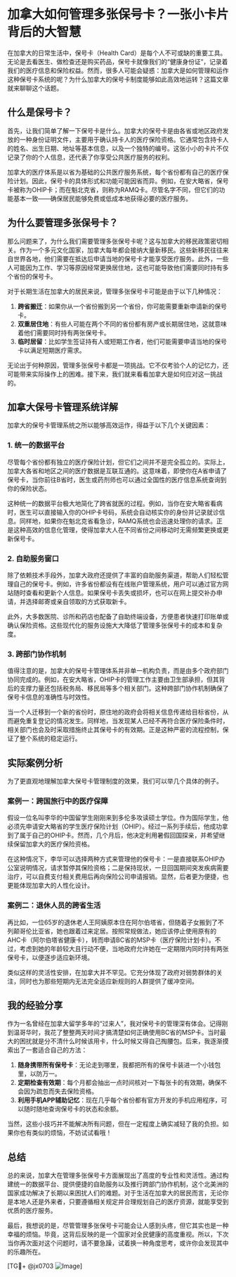 # 加拿大如何管理多张保号卡？一张小卡片背后的大智慧

在加拿大的日常生活中，保号卡（Health Card）是每个人不可或缺的重要工具。无论是去看医生、做检查还是购买药品，保号卡就像我们的“健康身份证”，记录着我们的医疗信息和保险权益。然而，很多人可能会疑惑：加拿大是如何管理和运作这种保号卡系统的呢？为什么加拿大的保号卡制度能够如此高效地运转？这篇文章就来聊聊这个话题。

## 什么是保号卡？

首先，让我们简单了解一下保号卡是什么。加拿大的保号卡是由各省或地区政府发放的一种身份证明文件，主要用于确认持卡人的医疗保险资格。它通常包含持卡人的姓名、出生日期、地址等基本信息，以及一个独特的编号。这张小小的卡片不仅记录了你的个人信息，还代表了你享受公共医疗服务的权利。

加拿大的医疗体系是以省为基础的公共医疗服务系统，每个省份都有自己的医疗保险计划。因此，保号卡的具体形式和功能可能因省而异。例如，在安大略省，保号卡被称为OHIP卡；而在魁北克省，则称为RAMQ卡。尽管名字不同，但它们的功能基本一致——确保居民能够免费或低成本地获得必要的医疗服务。

## 为什么要管理多张保号卡？

那么问题来了，为什么我们需要管理多张保号卡呢？这与加拿大的移民政策密切相关。作为一个多元文化国家，加拿大每年都会接纳大量新移民。这些新移民往往来自世界各地，他们需要在抵达后申请当地的保号卡才能享受医疗服务。此外，一些人可能因为工作、学习等原因经常更换居住地，这也可能导致他们需要同时持有多个省份的保号卡。

对于长期生活在加拿大的居民来说，管理多张保号卡可能是由于以下几种情况：

1. **跨省搬迁**：如果你从一个省份搬到另一个省份，你可能需要重新申请新的保号卡。
2. **双重居住地**：有些人可能在两个不同的省份都有房产或长期居住地，这就意味着他们需要同时持有两张保号卡。
3. **临时居留**：比如学生签证持有人或短期工作者，他们可能需要申请当地的保号卡以满足短期医疗需求。

无论出于何种原因，管理多张保号卡都是一项挑战。它不仅考验个人的记忆力，还可能带来实际操作上的困难。接下来，我们就来看看加拿大是如何应对这一挑战的。

## 加拿大保号卡管理系统详解

加拿大的保号卡管理系统之所以能够高效运作，得益于以下几个关键因素：

### 1. 统一的数据平台

尽管每个省份都有独立的医疗保险计划，但它们之间并不是完全孤立的。实际上，加拿大各省和地区之间的医疗数据是互联互通的。这意味着，即使你在A省申请了保号卡，当你前往B省时，医生或药剂师也可以通过全国性的医疗信息系统查询到你的保险状态。

这种统一的数据平台极大地简化了跨省就医的过程。例如，当你在安大略省看病时，医生可以直接输入你的OHIP卡号码，系统会自动核实你的身份并记录就诊信息。同样地，如果你在魁北克省看急诊，RAMQ系统也会迅速处理你的请求。正是这种高效的信息化管理，使得加拿大人在不同省份之间移动时无需频繁更换或更新保号卡。

### 2. 自助服务窗口

除了依赖技术手段外，加拿大政府还提供了丰富的自助服务渠道，帮助人们轻松管理自己的保号卡。例如，许多省份都设有在线账户管理系统，用户可以通过官方网站随时查看和更新个人信息。如果保号卡丢失或损坏，也可以在网上提交补办申请，并选择邮寄或亲自领取的方式获取新卡。

此外，大多数医院、诊所和药店也配备了自助终端设备，方便患者快速打印账单或确认保险资格。这些现代化的服务设施大大降低了管理多张保号卡的成本和复杂度。

### 3. 跨部门协作机制

值得注意的是，加拿大的保号卡管理体系并非单一机构负责，而是由多个政府部门协同完成的。例如，在安大略省，OHIP卡的管理工作主要由卫生部承担，但其背后的支撑力量还包括税务局、移民局等多个相关部门。这种跨部门协作机制确保了保号卡信息的准确性与时效性。

当一个人迁移到一个新的省份时，原住地的政府会将相关信息传递给目标省份，从而避免重复登记的情况发生。同样地，当发现某人已经不再符合医疗保险条件时，相关部门也会及时采取措施终止其保号卡的有效期。正是这种严密的流程控制，保证了整个系统的稳定运行。

## 实际案例分析

为了更直观地理解加拿大保号卡管理制度的效果，我们可以举几个具体的例子。

### 案例一：跨国旅行中的医疗保障

假设一位名叫李华的中国留学生刚刚来到多伦多攻读硕士学位。作为国际学生，他必须先申请安大略省的学生医疗保险计划（OHIP）。经过一系列手续后，他成功拿到了属于自己的OHIP卡。然而，几个月后，他决定利用暑假回国探亲，并希望继续保留加拿大的医疗保险资格。

在这种情况下，李华可以选择两种方式来管理他的保号卡：一是直接联系OHIP办公室说明情况，请求暂停其保险资格；二是保持现状，一旦回国期间突发疾病需要治疗，可以自费支付相关费用后再向保险公司申请报销。显然，后者更为便捷，也更能体现加拿大的人性化设计。

### 案例二：退休人员的跨省生活

再比如，一位65岁的退休老人王阿姨原本住在阿尔伯塔省，但随着子女搬到了不列颠哥伦比亚省，她也跟着过来定居。按照常规做法，她应该停止使用原有的AHC卡（阿尔伯塔省健康卡），转而申请BC省的MSP卡（医疗保险计划卡）。不过，考虑到她的年龄较大且行动不便，当地政府允许她在一定期限内同时持有两张保号卡，以便逐步适应新环境。

类似这样的灵活性安排，在加拿大并不罕见。它充分体现了政府对弱势群体的关注，同时也为那些短期内无法完全适应新规则的人群提供了缓冲空间。

## 我的经验分享

作为一名曾经在加拿大留学多年的“过来人”，我对保号卡的管理深有体会。记得刚到温哥华时，我花了整整两天时间才搞清楚如何正确使用BC省的MSP卡。当时最大的困扰就是分不清什么时候该用卡，什么时候又得自己掏腰包。后来，我逐渐摸索出了一套适合自己的方法：

1. **随身携带所有保号卡**：无论走到哪里，我都把所有的保号卡装进一个小钱包里，以防万一。
2. **定期检查有效期**：每个月都会抽出一点时间核对一下每张卡的有效期，确保不会因为疏忽而失去保险资格。
3. **利用手机APP辅助记忆**：现在几乎每个省份都有官方开发的手机应用程序，可以随时随地查询保号卡的状态和余额。

当然，这些小技巧并不能解决所有问题，但在一定程度上确实减轻了我的负担。如果你也有类似的烦恼，不妨试试看哦！

## 总结

总的来说，加拿大在管理多张保号卡方面展现出了高度的专业性和灵活性。通过构建统一的数据平台、提供便捷的自助服务以及推行跨部门协作机制，这个北美洲的国家成功解决了长期以来困扰人们的难题。对于生活在加拿大的居民而言，无论你是本地人还是外来者，只要遵循相关规定并合理规划自己的医疗资源，就能享受到优质的医疗服务。

最后，我想说的是，尽管管理多张保号卡可能会让人感到头疼，但它其实也是一种幸福的烦恼。毕竟，这背后反映的是一个国家对全民健康的高度重视。所以，下次当你再次面对这个问题时，请不要急躁，试着换一种角度思考，或许你会发现其中的乐趣所在。

[TG💪+ @jx0703 ![Image](https://github.com/user-attachments/assets/dbca1d08-cadb-493c-b0ec-ad6f7a83f270)]